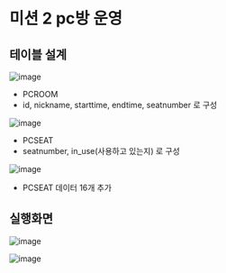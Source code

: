# 미션 2  pc방 운영

## 테이블 설계

![image](https://user-images.githubusercontent.com/61257242/106348173-8c052380-6307-11eb-9e43-1ede713158d1.png)

+ PCROOM 
+ id, nickname, starttime, endtime, seatnumber 로 구성

![image](https://user-images.githubusercontent.com/61257242/106348570-8c52ee00-630a-11eb-8fce-22b0241b0f3e.png)

+ PCSEAT
+ seatnumber, in_use(사용하고 있는지) 로 구성

![image](https://user-images.githubusercontent.com/61257242/106349251-f0c47c00-630f-11eb-9b9b-6e31e5b487c1.png)

+ PCSEAT 데이터 16개 추가



## 실행화면

![image](https://user-images.githubusercontent.com/61257242/106349290-3719db00-6310-11eb-9273-f6a221d900ad.png)

![image](https://user-images.githubusercontent.com/61257242/106349310-6597b600-6310-11eb-83b4-1ef1a11d34bf.png)

